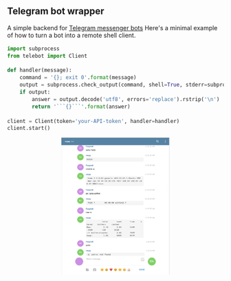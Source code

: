 ## Telegram bot wrapper
A simple backend for [Telegram messenger bots](https://core.telegram.org/bots)
Here's a minimal example of how to turn a bot into a remote shell client.

```python
import subprocess
from telebot import Client

def handler(message):
    command = '{}; exit 0'.format(message)
    output = subprocess.check_output(command, shell=True, stderr=subprocess.STDOUT)
    if output:
        answer = output.decode('utf8', errors='replace').rstrip('\n')
        return '```{}```'.format(answer)

client = Client(token='your-API-token', handler=handler)
client.start()
```
<p align="center">
  <img src="https://github.com/qweeze/telegram-bot-wrapper/raw/master/examples/screenshot.png?raw=true" width=50% alt="screenshot"/>
</p>
